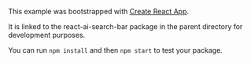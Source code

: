 This example was bootstrapped with [Create React App](https://github.com/facebook/create-react-app).

It is linked to the react-ai-search-bar package in the parent directory for development purposes.

You can run `npm install` and then `npm start` to test your package.
